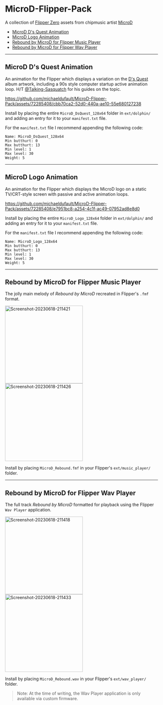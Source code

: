 # MicroD-Flipper-Pack
A collection of [Flipper Zero](https://github.com/flipperdevices) assets from chipmusic artist [MicroD](https://microdmusic.com/)

- [MicroD D's Quest Animation](#microd-ds-quest-animation)
- [MicroD Logo Animation](#microd-logo-animation)
- [Rebound by MicroD for Flipper Music Player](#rebound-by-microd-for-flipper-music-player)
- [Rebound by MicroD for Flipper Wav Player](#rebound-by-microd-for-flipper-wav-player)
  
- - -

## MicroD D's Quest Animation

An animation for the Flipper which displays a variation on the [D's Quest](https://distrokid.com/hyperfollow/microd/Zn5) album artwork, including a 90s style computer startup active animation loop. H/T [@Talking-Sasquatch](https://github.com/skizzophrenic/Talking-Sasquach) for his guides on the topic.

https://github.com/michaeldufault/MicroD-Flipper-Pack/assets/72285408/cbb70ca2-52d0-440a-ae10-55e680127238

Install by placing the entire `MicroD_DsQuest_128x64` folder in `ext/dolphin/` and adding an entry for it to your `manifest.txt` file.

For the `manifest.txt` file I recommend appending the following code:

```
Name: MicroD_DsQuest_128x64
Min butthurt: 0
Max butthurt: 13
Min level: 1
Max level: 30
Weight: 5
```

- - -

## MicroD Logo Animation

An animation for the Flipper which displays the MicroD logo on a static TV/CRT-style screen with passive and active animation loops.

https://github.com/michaeldufault/MicroD-Flipper-Pack/assets/72285408/e7951bc8-a254-4c1f-ac49-07952ad8e8d0

Install by placing the entire `MicroD_Logo_128x64` folder in `ext/dolphin/` and adding an entry for it to your `manifest.txt` file.

For the `manifest.txt` file I recommend appending the following code:

```
Name: MicroD_Logo_128x64
Min butthurt: 0
Max butthurt: 13
Min level: 1
Max level: 30
Weight: 5
```

- - -

## Rebound by MicroD for Flipper Music Player

The jolly main melody of *Rebound by MicroD* recreated in Flipper's `.fmf` format.

<img width="256" alt="Screenshot-20230618-211421" src="https://github.com/michaeldufault/MicroD-Flipper-Pack/assets/72285408/dc441b86-44b8-4090-a7ed-0202011a6cd3">  <img width="256" alt="Screenshot-20230618-211426" src="https://github.com/michaeldufault/MicroD-Flipper-Pack/assets/72285408/1e1bc396-e5fe-4d44-a215-aa1aab4ec5a3">

Install by placing `MicroD_Rebound.fmf` in your Flipper's `ext/music_player/` folder.

- - -

## Rebound by MicroD for Flipper Wav Player

The full track *Rebound by MicroD* formatted for playback using the Flipper `Wav Player` application.

<img width="256" alt="Screenshot-20230618-211418" src="https://github.com/michaeldufault/MicroD-Flipper-Pack/assets/72285408/675af56d-b60e-4daf-9891-7186d8925453">  <img width="256" alt="Screenshot-20230618-211433" src="https://github.com/michaeldufault/MicroD-Flipper-Pack/assets/72285408/9e7d6502-c8cc-4c4a-8d02-42328e317393">

Install by placing `MicroD_Rebound.wav` in your Flipper's `ext/wav_player/` folder.
> Note: At the time of writing, the Wav Player application is only available via custom firmware.
